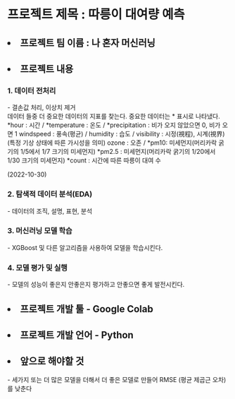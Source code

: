 
<h1> 프로젝트 제목 : 따릉이 대여량 예측 </h1>
<h2> <li> 프로젝트 팀 이름 : 나 혼자 머신러닝 </li> </h2>
<h2> <li> 프로젝트 내용 </li></h2>
<h3> 1. 데이터 전처리 </h3> 
- 결손값 처리, 이상치 제거 <br>
데이터 들중 더 중요한 데이터의 지표를 찾는다. 중요한 데이터는 * 표시로 나타냈다.
 *hour : 시간 / *temperature : 온도 / *precipitation : 비가 오지 않았으면 0, 비가 오면 1 
 windspeed : 풍속(평균) / humidity : 습도 / visibility : 시정(視程), 시계(視界)(특정 기상 상태에 따른 가시성을 의미)
 ozone : 오존 / *pm10: 미세먼지(머리카락 굵기의 1/5에서 1/7 크기의 미세먼지)
 *pm2.5 : 미세먼지(머리카락 굵기의 1/20에서 1/30 크기의 미세먼지)
 *count : 시간에 따른 따릉이 대여 수

(2022-10-30)
<h3> 2. 탐색적 데이터 분석(EDA) </h3> 
- 데이터의 조직, 설명, 표현, 분석  

<h3> 3. 머신러닝 모델 학습 </h3> 
- XGBoost 및 다른 알고리즘을 사용하여 모델을 학습시킨다.  

<h3> 4. 모델 평가 및 실행 </h3>
- 모델의 성능이 좋은지 안좋은지 평가하고 안좋으면 좋게 발전시킨다.
<h2> <li>프로젝트 개발 툴 - Google Colab </li> </h2>
<h2> <li> 프로젝트 개발 언어 - Python </li> </h2>
<h2> <li> 앞으로 해야할 것 </li> </h2>
- 세가지 또는 더 많은 모델을 더해서 더 좋은 모델로 만들어 RMSE (평균 제곱근 오차)를 낮춘다
